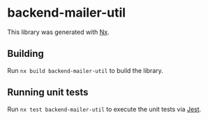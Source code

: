 # backend-mailer-util

This library was generated with [Nx](https://nx.dev).

## Building

Run `nx build backend-mailer-util` to build the library.

## Running unit tests

Run `nx test backend-mailer-util` to execute the unit tests via [Jest](https://jestjs.io).
